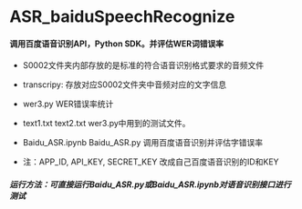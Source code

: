 # ASR_baiduSpeechRecognize

#### 调用百度语音识别API，Python SDK。并评估WER词错误率

- S0002文件夹内部存放的是标准的符合语音识别格式要求的音频文件
- transcripy: 存放对应S0002文件夹中音频对应的文字信息

- wer3.py WER错误率统计
- text1.txt  text2.txt   wer3.py中用到的测试文件。

- Baidu_ASR.ipynb    Baidu_ASR.py  调用百度语音识别并评估字错误率

- 注：APP_ID, API_KEY, SECRET_KEY 改成自己百度语音识别的ID和KEY

##### 运行方法：可直接运行Baidu_ASR.py或Baidu_ASR.ipynb对语音识别接口进行测试
